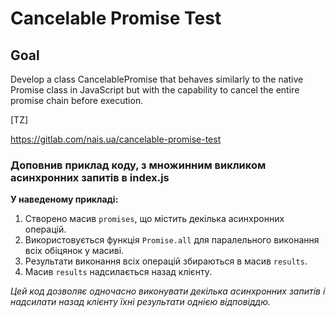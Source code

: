 # Cancelable Promise Test

## Goal

Develop a class CancelablePromise that behaves similarly to the native Promise class in JavaScript but with the capability to cancel the entire promise chain before execution.

[TZ]

https://gitlab.com/nais.ua/cancelable-promise-test


### Доповнив приклад коду, з множинним викликом асинхронних запитів в index.js

**У наведеному прикладі:**

1. Створено масив `promises`, що містить декілька асинхронних операцій.
2. Використовується функція `Promise.all` для паралельного виконання всіх обіцянок у масиві.
3. Результати виконання всіх операцій збираються в масив `results`.
4. Масив `results` надсилається назад клієнту.

*Цей код дозволяє одночасно виконувати декілька асинхронних запитів і надсилати назад клієнту їхні результати однією відповіддю.*
